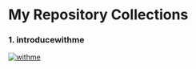 # My Repository Collections
### 1. introducewithme
[![withme](https://i.postimg.cc/PqKgCJbd/allteam.png)](https://github.com/verdantjuly/codingwithme)




